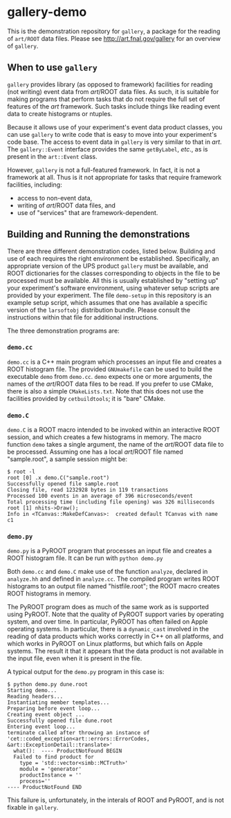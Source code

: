 # gallery-demo

This is the demonstration repository for `gallery`, a package for the reading of `art/ROOT` data files. Please see http://art.fnal.gov/gallery for an overview of `gallery`.


## When to use `gallery`

`gallery` provides library (as opposed to framework) facilities for reading (not writing) event data from _art_/ROOT data files. As such, it is suitable for making programs that perform tasks that do not require the full set of features of the _art_ framework. Such tasks include things like reading event data to create histograms or ntuples.

Because it allows use of your experiment's event data product classes, you can use `gallery` to write code that is easy to move into your experiment's code base. The access to event data in `gallery` is very similar to that in _art_. The `gallery::Event` interface provides the same `getByLabel`, _etc_., as is present in the `art::Event` class.

However, `gallery` is not a full-featured framework. In fact, it is not a framework at all. Thus is it not appropriate for tasks that require framework facilities, including:
* access to non-event data,
* writing of _art_/ROOT data files, and
* use of "services" that are framework-dependent.

## Building and Running the demonstrations


There are three different demonstration codes, listed below. Building and use of each requires the right environment be established. Specifically, an appropriate version of the UPS product `gallery` must be available, and ROOT dictionaries for the classes corresponding to objects in the file to be processed must be available. All this is usually established by "setting up" your experiment's software environment, using whatever setup scripts are provided by your experiment. The file `demo-setup` in this repository is an example setup script, which assumes that one has available a specific version of the `larsoftobj` distribution bundle. Please consult the instructions within that file for additional instructions.

The three demonstration programs are:

### `demo.cc`

`demo.cc` is a C++ main program which processes an input file and creates a ROOT histogram file. The provided `GNUmakefile` can be used to build the executable `demo` from `demo.cc`. `demo` expects one or more arguments, the names of the _art_/ROOT data files to be read. If you prefer to use CMake, there is also a simple `CMakeLists.txt`. Note that this does not use the facilities provided by `cetbuildtools`; it is "bare" CMake.


### `demo.C`

`demo.C` is a ROOT macro intended to be invoked within an interactive ROOT session, and which creates a few histograms in memory. The macro function `demo` takes a single argument, the name of the _art_/ROOT data file to be processed. Assuming one has a local _art_/ROOT file named "sample.root", a sample session might be:
```
$ root -l
root [0] .x demo.C("sample.root")
Successfully opened file sample.root
Closing file, read 1232928 bytes in 119 transactions
Processed 100 events in an average of 396 microseconds/event
Total processing time (including file opening) was 326 milliseconds
root [1] nhits->Draw();
Info in <TCanvas::MakeDefCanvas>:  created default TCanvas with name c1
```

### `demo.py`

`demo.py` is a PyROOT program that processes an input file and creates a ROOT histogram file. It can be run with `python demo.py`

Both `demo.cc` and `demo.C` make use of the function `analyze`, declared in `analyze.hh` and defined in `analyze.cc`. The compiled program writes ROOT histograms to an output file named "histfile.root"; the ROOT macro creates ROOT histograms in memory.

The PyROOT program does as much of the same work as is supported using PyROOT. Note that the quality of PyROOT support varies by operating system, and over time. In particular, PyROOT has often failed on Apple operating systems. In particular, there is a `dynamic_cast` involved in the reading of data products which works correctly in C++ on all platforms, and which works in PyROOT on Linux platforms, but which fails on Apple systems. The result it that it appears that the data product is not available in the input file, even when it is present in the file.

A typical output for the `demo.py` program in this case is:
```
$ python demo.py dune.root
Starting demo...
Reading headers...
Instantiating member templates...
Preparing before event loop...
Creating event object ...
Successfully opened file dune.root
Entering event loop...
terminate called after throwing an instance of 'cet::coded_exception<art::errors::ErrorCodes, &art::ExceptionDetail::translate>'
  what():  ---- ProductNotFound BEGIN
  Failed to find product for
    type = 'std::vector<simb::MCTruth>'
    module = 'generator'
    productInstance = ''
    process=''
---- ProductNotFound END
```

This failure is, unfortunately, in the interals of ROOT and PyROOT, and is not fixable in `gallery`.
